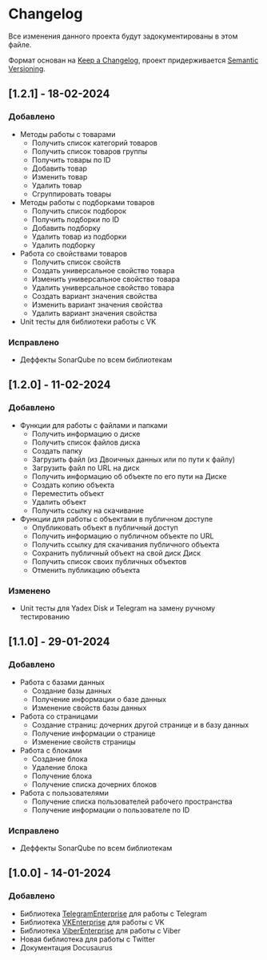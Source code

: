 # Changelog

Все изменения данного проекта будут задокументированы в этом файле.

Формат основан на [Keep a Changelog](https://keepachangelog.com/en/1.1.0/),
проект придерживается [Semantic Versioning](https://semver.org/spec/v2.0.0.html).

## [1.2.1] - 18-02-2024

### Добавлено

- Методы работы с товарами
  - Получить список категорий товаров
  - Получить список товаров группы
  - Получить товары по ID
  - Добавить товар
  - Изменить товар
  - Удалить товар
  - Сгруппировать товары
- Методы работы с подборками товаров
  - Получить список подборок
  - Получить подборки по ID
  - Добавить подборку
  - Удалить товар из подборки
  - Удалить подборку
- Работа со свойствами товаров
  - Получить список свойств
  - Создать универсальное свойство товара
  - Изменить универсальное свойство товара
  - Удалить универсальное свойство товара
  - Создать вариант значения свойства
  - Изменить вариант значения свойства
  - Удалить вариант значения свойства
- Unit тесты для библиотеки работы с VK

### Исправлено 

- Деффекты SonarQube по всем библиотекам



## [1.2.0] - 11-02-2024

### Добавлено

- Функции для работы с файлами и папками
    - Получить информацию о диске
    - Получить список файлов диска
    - Создать папку
    - Загрузить файл (из Двоичных данных или по пути к файлу)
    - Загрузить файл по URL на диск
    - Получить информацию об объекте по его пути на Диске
    - Создать копию объекта
    - Переместить объект
    - Удалить объект
    - Получить ссылку на скачивание
- Функции для работы с объектами в публичном доступе
    - Опубликовать объект в публичный доступ
    - Получить информацию о публичном объекте по URL
    - Получить ссылку для скачивания публичного объекта
    - Сохранить публичный объект на свой диск Диск
    - Получить список своих публичных объектов
    - Отменить публикацию объекта

### Изменено

- Unit тесты для Yadex Disk и Telegram на замену ручному тестированию


## [1.1.0] - 29-01-2024

### Добавлено

- Работа с базами данных
  - Создание базы данных
  - Получение информации о базе данных
  - Изменение свойств базы данных
- Работа со страницами
  - Создание страниц: дочерних другой странице и в базу данных
  - Получение информации о странице
  - Изменение свойств страницы
- Работа с блоками
  - Создание блока
  - Удаление блока
  - Получение блока
  - Получение списка дочерних блоков
- Работа с пользователями
  - Получение списка пользователей рабочего пространства
  - Получение информации о пользователе по ID
  
### Исправлено 

- Деффекты SonarQube по всем библиотекам


## [1.0.0] - 14-01-2024

### Добавлено

- Библиотека [TelegramEnterprise](https://github.com/Bayselonarrend/TelegramEnterprise/) для работы с Telegram
- Библиотека [VKEnterprise](https://github.com/Bayselonarrend/VKEnterprise/) для работы с VK
- Библиотека [ViberEnterprise](https://github.com/Bayselonarrend/ViberEnterprise/) для работы с Viber
- Новая библиотека для работы с Twitter
- Документация Docusaurus
